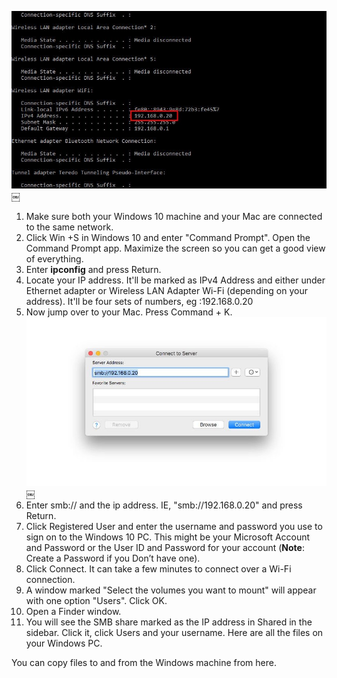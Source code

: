 ![image](EF2D20ED-897C-4468-ADCF-3B4E9D52FD0B.jpg)￼
1. Make sure both your Windows 10 machine and your Mac are connected to the same network.
2. Click Win +S  in Windows 10 and enter "Command Prompt". Open the Command Prompt app. Maximize the screen so you can get a good view of everything.
3. Enter **ipconfig** and press Return.
4. Locate your IP address. It'll be marked as IPv4 Address and either under Ethernet adapter or Wireless LAN Adapter Wi-Fi (depending on your address). It'll be four sets of numbers, eg :192.168.0.20
5. Now jump over to your Mac. Press Command + K.
![image](855D785C-63E0-4A17-85A7-97C4FF89CD0D.jpg)￼
1. Enter smb:// and the ip address. IE, "smb://192.168.0.20" and press Return.
2. Click Registered User and enter the username and password you use to sign on to the Windows 10 PC. This might be your Microsoft Account and Password or the User ID and Password for your account (**Note**: Create a Password if you Don’t have one).
3. Click Connect. It can take a few minutes to connect over a Wi-Fi connection.
4. A window marked "Select the volumes you want to mount" will appear with one option "Users". Click OK.
5. Open a Finder window.
6. You will see the SMB share marked as the IP address in Shared in the sidebar. Click it, click Users and your username. Here are all the files on your Windows PC.

You can copy files to and from the Windows machine from here.


